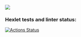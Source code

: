 <a href="https://codeclimate.com/github/codeclimate/codeclimate/maintainability"><img src="https://api.codeclimate.com/v1/badges/a99a88d28ad37a79dbf6/maintainability" /></a>

### Hexlet tests and linter status:
[![Actions Status](https://github.com/kirical/fullstack-javascript-project-lvl1/workflows/hexlet-check/badge.svg)](https://github.com/kirical/fullstack-javascript-project-lvl1/actions)
